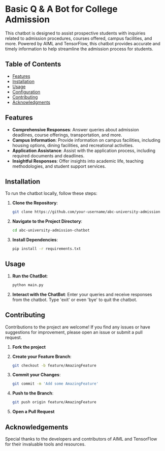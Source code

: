 # Basic Q & A Bot for College Admission
This chatbot is designed to assist prospective students with inquiries related to admission procedures, courses offered, campus facilities, and more. 
Powered by AIML and TensorFlow, this chatbot provides accurate and timely information to help streamline the admission process for students.

## Table of Contents

- [Features](#features)
- [Installation](#installation)
- [Usage](#usage)
- [Configuration](#configuration)
- [Contributing](#contributing)
- [Acknowledgments](#acknowledgments)

## Features

- **Comprehensive Responses**: 
		Answer queries about admission deadlines, course offerings, transportation, and more.
- **Campus Information**: 
		Provide information on campus facilities, including housing options, dining facilities, and recreational activities.
- **Application Assistance**: 
		Assist with the application process, including required documents and deadlines.
- **Insightful Responses**: 
		Offer insights into academic life, teaching methodologies, and student support services.

## Installation

To run the chatbot locally, follow these steps:

1. **Clone the Repository**: 
   ```sh
   git clone https://github.com/your-username/abc-university-admission-chatbot.git
	```
	
2. **Navigate to the Project Directory**:
	```sh
	cd abc-university-admission-chatbot
	```
	
3. **Install Dependencies**:
	```sh
	pip install -r requirements.txt
	```
	
## Usage

1. **Run the ChatBot**:
	```sh
	python main.py
	```
	
2. **Interact with the ChatBot**:
	Enter your queries and receive responses from the chatbot.
	Type 'exit' or even 'bye' to quit the chatbot.
	
## Contributing

Contributions to the project are welcome! 
If you find any issues or have suggestions for improvement, please open an issue or submit a pull request.

1. **Fork the project**

2. **Create your Feature Branch**:
	```sh 
	git checkout -b feature/AmazingFeature
	```
	
3. **Commit your Changes**:
	```sh
	git commit -m 'Add some AmazingFeature'
	```
	
4. **Push to the Branch**:
	```sh
	git push origin feature/AmazingFeature
	```
	
5. **Open a Pull Request**

## Acknowledgements

Special thanks to the developers and contributors of AIML and TensorFlow for their invaluable tools and resources.
